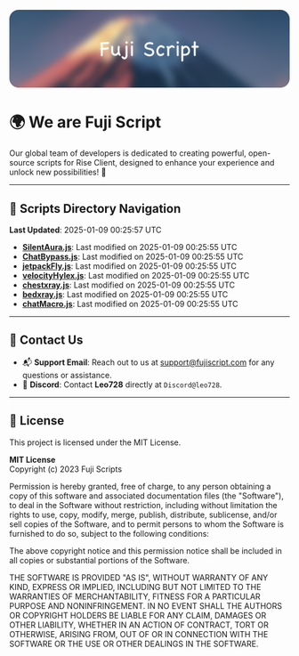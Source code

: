 ![Banner](.github/b.webp)

# 🌍 **We are Fuji Script**

Our global team of developers is dedicated to creating powerful, open-source scripts for Rise Client, designed to enhance your experience and unlock new possibilities! 🌟

---
<!-- SCRIPTS_NAVIGATION_START -->
## 📂 **Scripts Directory Navigation**

**Last Updated**: 2025-01-09 00:25:57 UTC

- **[SilentAura.js](scripts/SilentAura.js)**: Last modified on 2025-01-09 00:25:55 UTC
- **[ChatBypass.js](scripts/ChatBypass.js)**: Last modified on 2025-01-09 00:25:55 UTC
- **[jetpackFly.js](scripts/jetpackFly.js)**: Last modified on 2025-01-09 00:25:55 UTC
- **[velocityHylex.js](scripts/velocityHylex.js)**: Last modified on 2025-01-09 00:25:55 UTC
- **[chestxray.js](scripts/chestxray.js)**: Last modified on 2025-01-09 00:25:55 UTC
- **[bedxray.js](scripts/bedxray.js)**: Last modified on 2025-01-09 00:25:55 UTC
- **[chatMacro.js](scripts/chatMacro.js)**: Last modified on 2025-01-09 00:25:55 UTC

<!-- SCRIPTS_NAVIGATION_END -->

---

## 💬 **Contact Us**  
- 📬 **Support Email**: Reach out to us at [support@fujiscript.com](mailto:support@fujiscript.com) for any questions or assistance.  
- 💬 **Discord**: Contact **Leo728** directly at `Discord@leo728`.

---

## 📜 **License**

This project is licensed under the MIT License.  

**MIT License**  
Copyright (c) 2023 Fuji Scripts  

Permission is hereby granted, free of charge, to any person obtaining a copy of this software and associated documentation files (the "Software"), to deal in the Software without restriction, including without limitation the rights to use, copy, modify, merge, publish, distribute, sublicense, and/or sell copies of the Software, and to permit persons to whom the Software is furnished to do so, subject to the following conditions:  

The above copyright notice and this permission notice shall be included in all copies or substantial portions of the Software.  

THE SOFTWARE IS PROVIDED "AS IS", WITHOUT WARRANTY OF ANY KIND, EXPRESS OR IMPLIED, INCLUDING BUT NOT LIMITED TO THE WARRANTIES OF MERCHANTABILITY, FITNESS FOR A PARTICULAR PURPOSE AND NONINFRINGEMENT. IN NO EVENT SHALL THE AUTHORS OR COPYRIGHT HOLDERS BE LIABLE FOR ANY CLAIM, DAMAGES OR OTHER LIABILITY, WHETHER IN AN ACTION OF CONTRACT, TORT OR OTHERWISE, ARISING FROM, OUT OF OR IN CONNECTION WITH THE SOFTWARE OR THE USE OR OTHER DEALINGS IN THE SOFTWARE.  
